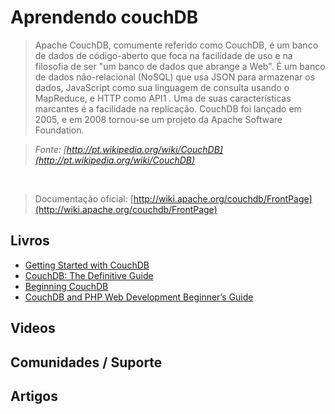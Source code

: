 # Aprendendo couchDB

> Apache CouchDB, comumente referido como CouchDB, é um banco de dados de código-aberto que foca na facilidade de uso e na filosofia de ser "um banco de dados que abrange a Web". É um banco de dados não-relacional (NoSQL) que usa JSON para armazenar os dados, JavaScript como sua linguagem de consulta usando o MapReduce, e HTTP como API1 . Uma de suas características marcantes é a facilidade na replicação. CouchDB foi lançado em 2005, e em 2008 tornou-se um projeto da Apache Software Foundation.

> *Fonte: [http://pt.wikipedia.org/wiki/CouchDB](http://pt.wikipedia.org/wiki/CouchDB)*

<br>

> Documentação oficial: [http://wiki.apache.org/couchdb/FrontPage](http://wiki.apache.org/couchdb/FrontPage)

## Livros
* [Getting Started with CouchDB](http://shop.oreilly.com/product/0636920020837.do)
* [CouchDB: The Definitive Guide](http://guide.couchdb.org/)
* [Beginning CouchDB](http://www.apress.com/9781430272373/)
* [CouchDB and PHP Web Development Beginner’s Guide](http://www.packtpub.com/couchdb-and-php-web-development-beginners-guide/book)

## Videos

## Comunidades / Suporte

## Artigos
